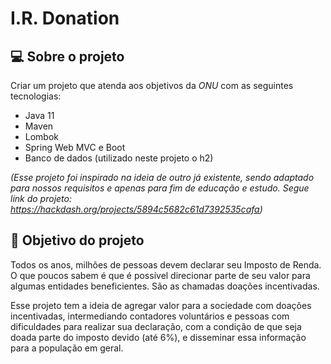 # I.R. Donation

## 💻 Sobre o projeto
Criar um projeto que atenda aos objetivos da *ONU* com as seguintes tecnologias:
- Java 11
- Maven
- Lombok
- Spring Web MVC e Boot
- Banco de dados (utilizado neste projeto o h2)

*(Esse projeto foi inspirado na ideia de outro já existente, sendo adaptado para 
nossos requisitos e apenas para fim de educação e estudo. Segue link do projeto:
https://hackdash.org/projects/5894c5682c61d7392535cafa)*

## 🚧 Objetivo do projeto
Todos os anos, milhões de pessoas devem declarar seu Imposto de Renda. O que poucos sabem é que
é possível direcionar parte de seu valor para algumas entidades beneficientes.
São as chamadas doações incentivadas.

Esse projeto tem a ideia de agregar valor para a sociedade com doações incentivadas, 
intermediando contadores voluntários e pessoas com dificuldades para realizar sua declaração, 
com a condição de que seja doada parte do imposto devido (até 6%),
e disseminar essa informação para a população em geral.